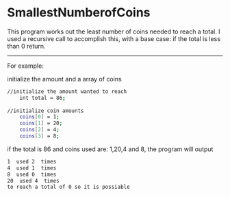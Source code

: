 # SmallestNumberofCoins
This program works out the least number of coins needed to reach a total. I used a recursive call to accomplish this, with a base case: if the total is less than 0 return.

---
For example:

initialize the amount and a array of coins 
```sh
//initialize the amount wanted to reach
    int total = 86;
    
//initialize coin amounts
    coins[0] = 1;
    coins[1] = 20;
    coins[2] = 4;
    coins[3] = 8;
```

if the total is  86 and coins used are: 1,20,4 and 8, the program will output

```sh
1  used 2  times
4  used 1  times
8  used 0  times
20  used 4  times
to reach a total of 0 so it is possiable
```
